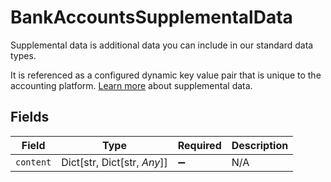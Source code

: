 # BankAccountsSupplementalData

Supplemental data is additional data you can include in our standard data types. 

It is referenced as a configured dynamic key value pair that is unique to the accounting platform. [Learn more](https://docs.codat.io/using-the-api/supplemental-data/overview) about supplemental data.


## Fields

| Field                       | Type                        | Required                    | Description                 |
| --------------------------- | --------------------------- | --------------------------- | --------------------------- |
| `content`                   | Dict[str, Dict[str, *Any*]] | :heavy_minus_sign:          | N/A                         |
